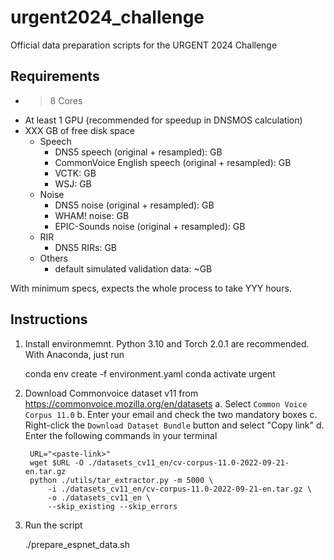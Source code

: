 # urgent2024_challenge
Official data preparation scripts for the URGENT 2024 Challenge

## Requirements

- >8 Cores
- At least 1 GPU (recommended for speedup in DNSMOS calculation)
- XXX GB of free disk space
  - Speech
    - DNS5 speech (original + resampled): GB
    - CommonVoice English speech (original + resampled): GB
    - VCTK: GB
    - WSJ: GB
  - Noise
    - DNS5 noise (original + resampled): GB
    - WHAM! noise: GB
    - EPIC-Sounds noise (original + resampled): GB
  - RIR
    - DNS5 RIRs: GB
  - Others
    - default simulated validation data: ~GB

With minimum specs, expects the whole process to take YYY hours.

## Instructions

1. Install environmemnt. Python 3.10 and Torch 2.0.1 are recommended.
   With Anaconda, just run

    conda env create -f environment.yaml
    conda activate urgent

2. Download Commonvoice dataset v11 from https://commonvoice.mozilla.org/en/datasets
    a. Select `Common Voice Corpus 11.0`
    b. Enter your email and check the two mandatory boxes
    c. Right-click the `Download Dataset Bundle` button and select "Copy link"
    d. Enter the following commands in your terminal

        URL="<paste-link>"
        wget $URL -O ./datasets_cv11_en/cv-corpus-11.0-2022-09-21-en.tar.gz
        python ./utils/tar_extractor.py -m 5000 \
            -i ./datasets_cv11_en/cv-corpus-11.0-2022-09-21-en.tar.gz \
            -o ./datasets_cv11_en \
            --skip_existing --skip_errors 

3. Run the script

    ./prepare_espnet_data.sh
